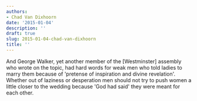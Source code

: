 ```yaml
---
authors:
- Chad Van Dixhoorn
date: '2015-01-04'
description: ''
draft: true
slug: 2015-01-04-chad-van-dixhoorn
title: ''
---
```

And George Walker, yet another member of the [Westminster] assembly who wrote on the topic, had hard words for weak men who told ladies to marry them because of 'pretense of inspiration and divine revelation'. Whether out of laziness or desperation men should not try to push women a little closer to the wedding because 'God had said' they were meant for each other.



